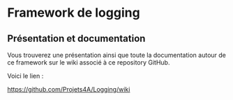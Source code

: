 # Framework de logging

## Présentation et documentation

Vous trouverez une présentation ainsi que toute la documentation autour de ce framework sur le wiki associé à ce repository GitHub.

Voici le lien :

https://github.com/Projets4A/Logging/wiki
